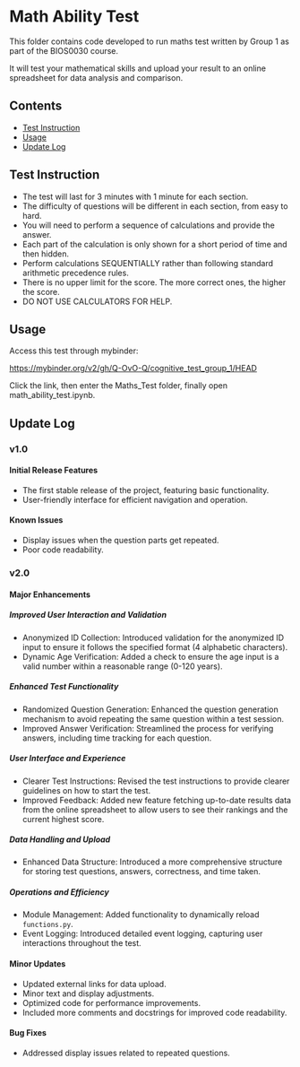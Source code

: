 # Math Ability Test

This folder contains code developed to run maths test written by Group 1 as part of the BIOS0030 course.

It will test your mathematical skills and upload your result to an online spreadsheet for data analysis and comparison.

## Contents
- [Test Instruction](#test-instruction)
- [Usage](#usage)
- [Update Log](#update-log)
  
## Test Instruction

* The test will last for 3 minutes with 1 minute for each section.
* The difficulty of questions will be different in each section, from easy to hard.
* You will need to perform a sequence of calculations and provide the answer.
* Each part of the calculation is only shown for a short period of time and then hidden.
* Perform calculations SEQUENTIALLY rather than following standard arithmetic precedence rules.
* There is no upper limit for the score. The more correct ones, the higher the score.
* DO NOT USE CALCULATORS FOR HELP.

## Usage

Access this test through mybinder:

https://mybinder.org/v2/gh/Q-OvO-Q/cognitive_test_group_1/HEAD

Click the link, then enter the Maths_Test folder, finally open math_ability_test.ipynb.

## Update Log

### v1.0

#### Initial Release Features
- The first stable release of the project, featuring basic functionality.
- User-friendly interface for efficient navigation and operation.

#### Known Issues
- Display issues when the question parts get repeated.
- Poor code readability.

### v2.0

#### Major Enhancements

##### Improved User Interaction and Validation
- Anonymized ID Collection: Introduced validation for the anonymized ID input to ensure it follows the specified format (4 alphabetic characters).
- Dynamic Age Verification: Added a check to ensure the age input is a valid number within a reasonable range (0-120 years).

##### Enhanced Test Functionality
- Randomized Question Generation: Enhanced the question generation mechanism to avoid repeating the same question within a test session.
- Improved Answer Verification: Streamlined the process for verifying answers, including time tracking for each question.

##### User Interface and Experience
- Clearer Test Instructions: Revised the test instructions to provide clearer guidelines on how to start the test.
- Improved Feedback: Added new feature fetching up-to-date results data from the online spreadsheet to allow users to see their rankings and the current highest score.

##### Data Handling and Upload
- Enhanced Data Structure: Introduced a more comprehensive structure for storing test questions, answers, correctness, and time taken.

##### Operations and Efficiency
- Module Management: Added functionality to dynamically reload `functions.py`.
- Event Logging: Introduced detailed event logging, capturing user interactions throughout the test.

#### Minor Updates
- Updated external links for data upload.
- Minor text and display adjustments.
- Optimized code for performance improvements.
- Included more comments and docstrings for improved code readability.

#### Bug Fixes
- Addressed display issues related to repeated questions.
